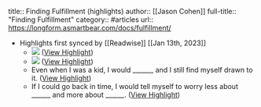 title:: Finding Fulfillment (highlights)
author:: [[Jason Cohen]]
full-title:: "Finding Fulfillment"
category:: #articles
url:: https://longform.asmartbear.com/docs/fulfillment/

- Highlights first synced by [[Readwise]] [[Jan 13th, 2023]]
	- ![](https://longform.asmartbear.com/docs/fulfillment/sinekgoldencirclee1378664887408-transparent-edges-crop-200-20-240-80-crop-auto.png) ([View Highlight](https://read.readwise.io/read/01gp9qbzxbqgtxv7y0tvdzytw1))
	- ![](https://longform.asmartbear.com/docs/fulfillment/HWW-JasonCohen-v8-30m-SaaStr-transparent-edges.png) ([View Highlight](https://read.readwise.io/read/01gp9qc56pqnk6bre45pgrgqr2))
	- Even when I was a kid, I would ______, and I still find myself drawn to it. ([View Highlight](https://read.readwise.io/read/01gp9qfyjw5v9qpqnq6jqkt343))
	- If I could go back in time, I would tell myself to worry less about ______ and more about ______. ([View Highlight](https://read.readwise.io/read/01gp9qg7fy83e2374nktd7s8jk))